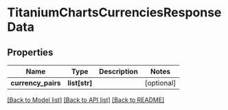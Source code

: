 # TitaniumChartsCurrenciesResponseData


## Properties
Name | Type | Description | Notes
------------ | ------------- | ------------- | -------------
**currency_pairs** | **list[str]** |  | [optional] 

[[Back to Model list]](../README.md#documentation-for-models) [[Back to API list]](../README.md#documentation-for-api-endpoints) [[Back to README]](../README.md)


